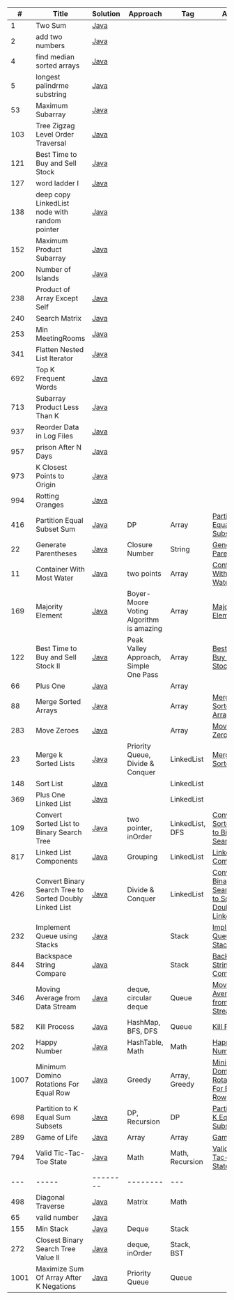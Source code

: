 | # | Title | Solution | Approach | Tag | Article | Image |
|---| ----- | -------- | -------- | --- | ------- | ----- |
| 1 | Two Sum | [Java](./src/main/java/leetcode/Solution1.java)
| 2 | add two numbers | [Java](./src/main/java/leetcode/Solution2.java)
| 4 | find median sorted arrays | [Java](./src/main/java/leetcode/Solution4.java)
| 5 | longest palindrme substring | [Java](./src/main/java/leetcode/Solution5.java)
| 53 | Maximum Subarray | [Java](./src/main/java/leetcode/Solution53.java)
| 103 | Tree Zigzag Level Order Traversal | [Java](./src/main/java/leetcode/Solution103.java)
| 121 | Best Time to Buy and Sell Stock  | [Java](./src/main/java/leetcode/Solution121.java)
| 127 | word ladder I | [Java](./src/main/java/leetcode/Solution127.java)
| 138 | deep copy LinkedList node with random pointer | [Java](./src/main/java/leetcode/Solution138.java)
| 152 | Maximum Product Subarray | [Java](./src/main/java/leetcode/Solution152.java)
| 200 | Number of Islands | [Java](./src/main/java/leetcode/Solution200.java)
| 238 | Product of Array Except Self | [Java](./src/main/java/leetcode/Solution238.java)
| 240 | Search Matrix | [Java](./src/main/java/leetcode/Solution240.java)
| 253 | Min MeetingRooms | [Java](./src/main/java/leetcode/Solution253.java)
| 341 | Flatten Nested List Iterator | [Java](./src/main/java/leetcode/Solution341.java)
| 692 | Top K Frequent Words | [Java](./src/main/java/leetcode/Solution692.java)
| 713 | Subarray Product Less Than K | [Java](./src/main/java/leetcode/Solution713.java)
| 937 | Reorder Data in Log Files | [Java](./src/main/java/leetcode/Solution937.java)
| 957 | prison After N Days | [Java](./src/main/java/leetcode/Solution957.java)
| 973 | K Closest Points to Origin | [Java](./src/main/java/leetcode/Solution973.java)
| 994 | Rotting Oranges | [Java](./src/main/java/leetcode/Solution994.java)
| 416 | Partition Equal Subset Sum | [Java](./src/main/java/leetcode/Solution416.java) | DP | Array | [Partition Equal Subset Sum](https://leetcode.com/articles/partition-to-k-equal-sum-subsets/)
| 22 | Generate Parentheses | [Java](./src/main/java/leetcode/Solution22.java) | Closure Number | String | [Generate Parentheses](https://leetcode.com/articles/generate-parentheses/)
| 11 | Container With Most Water | [Java](./src/main/java/leetcode/Solution11.java) | two points | Array | [Container With Most Water](https://leetcode.com/articles/container-with-most-water/)
| 169 | Majority Element | [Java](./src/main/java/leetcode/Solution169.java) | Boyer-Moore Voting Algorithm is amazing | Array | [Majority Element](https://leetcode.com/articles/majority-element/)
| 122 | Best Time to Buy and Sell Stock II | [Java](./src/main/java/leetcode/Solution122.java) | Peak Valley Approach, Simple One Pass | Array | [Best Time to Buy and Sell Stock II](https://leetcode.com/articles/best-time-to-buy-and-sell-stock-ii)
| 66 | Plus One | [Java](./src/main/java/leetcode/Solution66.java) |  | Array
| 88 | Merge Sorted Arrays | [Java](./src/main/java/leetcode/Solution88.java) |  | Array | [Merge Sorted Arrays](https://leetcode.com/articles/merge-sorted-arrays/)
| 283 | Move Zeroes | [Java](./src/main/java/leetcode/Solution283.java) |  | Array | [Move Zeroes](https://leetcode.com/articles/move-zeroes/)
| 23 | Merge k Sorted Lists | [Java](./src/main/java/leetcode/Solution23.java) | Priority Queue, Divide & Conquer | LinkedList | [Merge k Sorted Lists](https://leetcode.com/articles/merge-k-sorted-list/)
| 148 | Sort List | [Java](./src/main/java/leetcode/Solution148.java) |  | LinkedList | 
| 369 | Plus One Linked List | [Java](./src/main/java/leetcode/Solution369.java) |  | LinkedList 
| 109 | Convert Sorted List to Binary Search Tree | [Java](./src/main/java/leetcode/Solution109.java) | two pointer, inOrder | LinkedList, DFS | [Convert Sorted List to Binary Search Tree](https://leetcode.com/articles/convert-sorted-list-to-binary-search-tree/)
| 817 | Linked List Components | [Java](./src/main/java/leetcode/Solution817.java) | Grouping | LinkedList | [Linked List Components](https://leetcode.com/articles/linked-list-components/)
| 426 | Convert Binary Search Tree to Sorted Doubly Linked List | [Java](./src/main/java/leetcode/Solution426.java) | Divide & Conquer | LinkedList | [Convert Binary Search Tree to Sorted Doubly Linked List](https://leetcode.com/articles/convert-binary-search-tree-to-sorted-doubly-linked/) | [BST](./src/main/java/image/426-2.png)
| 232 | Implement Queue using Stacks | [Java](./src/main/java/leetcode/Solution232.java) |  | Stack | [Implement Queue using Stacks](https://leetcode.com/articles/implement-queue-using-stacks/) | [push](./src/main/java/image/implement-queue-using-stacks-push.png) [pop](./src/main/java/image/implement-queue-using-stacks-pop.png)
| 844 | Backspace String Compare | [Java](./src/main/java/leetcode/Solution844.java) |  | Stack | [Backspace String Compare](https://leetcode.com/articles/backspace-string-compare/)
| 346 | Moving Average from Data Stream | [Java](./src/main/java/leetcode/Solution346.java) | deque, circular deque | Queue | [Moving Average from Data Stream](https://leetcode.com/articles/moving-average-from-data-stream/)
| 582 | Kill Process | [Java](./src/main/java/leetcode/Solution582.java) | HashMap, BFS, DFS | Queue | [Kill Process](https://leetcode.com/articles/kill-process/)
| 202 | Happy Number | [Java](./src/main/java/leetcode/Solution202.java) | HashTable, Math | Math | [Happy Number](https://leetcode.com/articles/happy-number/)
| 1007 | Minimum Domino Rotations For Equal Row | [Java](./src/main/java/leetcode/Solution1007.java) | Greedy | Array, Greedy | [Minimum Domino Rotations For Equal Row](https://leetcode.com/articles/minimum-domino-rotations-for-equal-row/)
| 698 | Partition to K Equal Sum Subsets | [Java](./src/main/java/leetcode/Solution698.java) | DP, Recursion | DP | [Partition to K Equal Sum Subsets](https://leetcode.com/problems/partition-to-k-equal-sum-subsets/)
| 289 | Game of Life | [Java](./src/main/java/leetcode/Solution289.java) | Array | Array | [Game of Life](https://leetcode.com/articles/game-of-life/)
| 794 | Valid Tic-Tac-Toe State | [Java](./src/main/java/leetcode/Solution794.java) | Math | Math, Recursion | [Valid Tic-Tac-Toe State](https://leetcode.com/articles/valid-tic-tac-toe-state/)
| --- | ----- | -------- | -------- | --- |
| 498 | Diagonal Traverse | [Java](./src/main/java/linkedin/Solution498.java) | Matrix | Math
| 65 | valid number | [Java](./src/main/java/leetcode/Solution65.java) |
| 155 | Min Stack | [Java](./src/main/java/leetcode/Solution155.java) | Deque | Stack
| 272 | Closest Binary Search Tree Value II | [Java](./src/main/java/linkedin/Solution272.java) | deque, inOrder | Stack, BST
| 1001 | Maximize Sum Of Array After K Negations | [Java](./src/main/java/linkedin/Solution1001.java) | Priority Queue | Queue